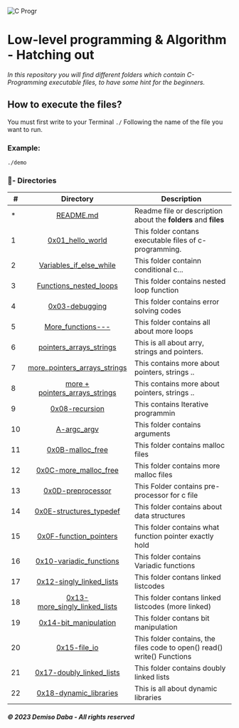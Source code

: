 ![C Progr](https://user-images.githubusercontent.com/125874545/226924053-bd9423a6-6b45-455a-b379-3dc084da0fd2.png)

# Low-level programming & Algorithm - Hatching out

_In this repository you will find different folders which contain C-Programming executable files, to have some hint for the beginners._

## How to execute the files?

You must first write to your Terminal `./` Following the name of the file you want to run.

### Example:
```
./demo
```

### :file_folder:- Directories

#|Directory|Description
---|:---:|---
*|[README.md](./README.md)| Readme file or description about the **folders** and __files__
1|[0x01_hello_world](./0x00-hello_world)|This folder contans executable files of c-programming.
2|[Variables_if_else_while](./0x01-variables_if_else_while)|This folder containn conditional c...
3|[Functions_nested_loops](./0x02-functions_nested_loops)|This folder contains nested loop function
4|[0x03-debugging](./0x03-debugging)|This folder contains error solving codes
5|[More_functions---](./0x04-more_functions_nested_loops)|This folder contains all about more loops
6|[pointers_arrays_strings](./0x05-pointers_arrays_strings)| This is all about arry, strings and pointers.
7|[more..pointers_arrays_strings](./0x06-pointers_arrays_strings)| This contains more about pointers, strings ..
8|[more + pointers_arrays_strings](./0x07-pointers_arrays_strings)|This contains more about pointers, strings ..
9|[0x08-recursion](./0x08-recursion)|This contains Iterative programmin
10|[A-argc_argv](./0x0A-argc_argv)| This folder contains arguments
11|[0x0B-malloc_free](./0x0B-malloc_free)| This folder contains malloc files
12|[0x0C-more_malloc_free](./0x0C-more_malloc_free)|This folder contains more malloc files
13|[0x0D-preprocessor](./0x0D-preprocessor)|This Folder contains pre-processor for c file
14|[0x0E-structures_typedef](./0x0E-structures_typedef)|This folder contains about data structures
15|[0x0F-function_pointers](./0x0F-function_pointers)| This folder contains what function pointer exactly hold
16|[0x10-variadic_functions](./0x10-variadic_functions)|This folder contains Variadic functions 
17|[0x12-singly_linked_lists](./0x12-singly_linked_lists)|This folder contans linked listcodes
18|[0x13-more_singly_linked_lists](./0x13-more_singly_linked_lists)|This folder contans linked listcodes (more linked)
19|[0x14-bit_manipulation](./0x14-bit_manipulation)|This folder contans bit manipulation
20|[0x15-file_io](./0x15-file_io)|This folder contains, the files code to open() read() write() Functions
21|[0x17-doubly_linked_lists](./0x17-doubly_linked_lists)| This folder contains doubly linked lists
22|[0x18-dynamic_libraries](./0x18-dynamic_libraries)| This is all about dynamic libraries



##### © 2023 **Demiso Daba - All rights reserved**
